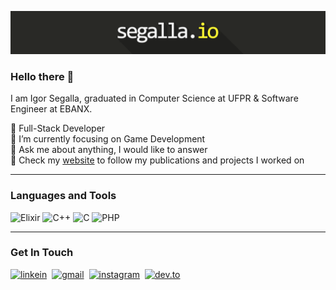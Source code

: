 ![banner](https://github.com/igorsegallafa/igorsegallafa/blob/main/banner.png)

### Hello there 👋
I am Igor Segalla, graduated in Computer Science at UFPR & Software Engineer at EBANX.

🎯 Full-Stack Developer<br>
🚀 I’m currently focusing on Game Development <br>
💬 Ask me about anything, I would like to answer<br>
📖 Check my [website](https://segalla.io) to follow my publications and projects I worked on

---
### Languages and Tools
![Elixir](https://img.shields.io/badge/elixir-%234B275F.svg?style=for-the-badge&logo=elixir&logoColor=white)
![C++](https://img.shields.io/badge/c++-%2300599C.svg?style=for-the-badge&logo=c%2B%2B&logoColor=white)
![C](https://img.shields.io/badge/c-%2300599C.svg?style=for-the-badge&logo=c&logoColor=white)
![PHP](https://img.shields.io/badge/php-%23777BB4.svg?style=for-the-badge&logo=php&logoColor=white)

---
### Get In Touch
[![linkein](https://img.shields.io/badge/linkedin-%230077B5.svg?style=for-the-badge&logo=linkedin&logoColor=white)](https://www.linkedin.com/in/igorsegallafa/)&nbsp; [![gmail](https://img.shields.io/badge/Gmail-D14836?style=for-the-badge&logo=gmail&logoColor=white)](mailto:igorsegallafa@gmail.com)&nbsp; [![instagram](https://img.shields.io/badge/Instagram-%23E4405F.svg?style=for-the-badge&logo=Instagram&logoColor=white)](https://www.instagram.com/igor.segalla/?hl=en)&nbsp; [![dev.to](https://img.shields.io/badge/dev.to-0A0A0A?style=for-the-badge&logo=dev.to&logoColor=white)](https://dev.to/igorsegallafa)
